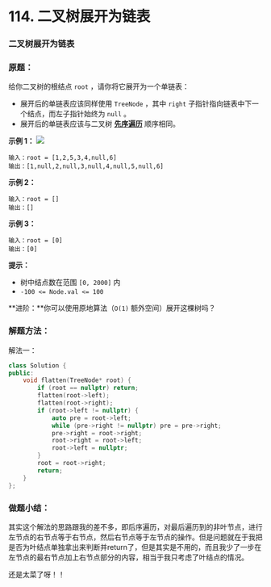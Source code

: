 # 114. 二叉树展开为链表

### 二叉树展开为链表

### 原题：

给你二叉树的根结点 `root` ，请你将它展开为一个单链表：

* 展开后的单链表应该同样使用 `TreeNode` ，其中 `right` 子指针指向链表中下一个结点，而左子指针始终为 `null` 。
* 展开后的单链表应该与二叉树 [**先序遍历**](https://baike.baidu.com/item/%E5%85%88%E5%BA%8F%E9%81%8D%E5%8E%86/6442839?fr=aladdin) 顺序相同。

**示例 1：** ![](https://assets.leetcode.com/uploads/2021/01/14/flaten.jpg)

```
输入：root = [1,2,5,3,4,null,6]
输出：[1,null,2,null,3,null,4,null,5,null,6]
```

**示例 2：**

```
输入：root = []
输出：[]
```

**示例 3：**

```
输入：root = [0]
输出：[0]
```

**提示：**

* 树中结点数在范围 `[0, 2000]` 内
* `-100 <= Node.val <= 100`

**进阶：**你可以使用原地算法（`O(1)` 额外空间）展开这棵树吗？

### 解题方法：

解法一：

```cpp
class Solution {
public:
    void flatten(TreeNode* root) {
        if (root == nullptr) return;
        flatten(root->left);
        flatten(root->right);
        if (root->left != nullptr) {
            auto pre = root->left;
            while (pre->right != nullptr) pre = pre->right;
            pre->right = root->right;
            root->right = root->left;
            root->left = nullptr;
        }
        root = root->right;
        return;
    }
};
```

### 做题小结：

其实这个解法的思路跟我的差不多，即后序遍历，对最后遍历到的非叶节点，进行左节点的右节点等于右节点，然后右节点等于左节点的操作。但是问题就在于我把是否为叶结点单独拿出来判断并return了，但是其实是不用的，而且我少了一步在左节点的最右节点加上右节点部分的内容，相当于我只考虑了叶结点的情况。

还是太菜了呀！！
